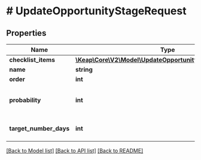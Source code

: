 # # UpdateOpportunityStageRequest

## Properties

Name | Type | Description | Notes
------------ | ------------- | ------------- | -------------
**checklist_items** | [**\Keap\Core\V2\Model\UpdateOpportunityStageChecklistItem[]**](UpdateOpportunityStageChecklistItem.md) |  | [optional]
**name** | **string** |  | [optional]
**order** | **int** |  | [optional]
**probability** | **int** | must be an integer between 0 and 100. | [optional]
**target_number_days** | **int** | Value should be &gt;&#x3D;0. | [optional]

[[Back to Model list]](../../README.md#models) [[Back to API list]](../../README.md#endpoints) [[Back to README]](../../README.md)
